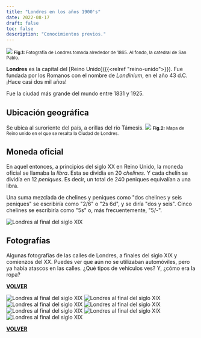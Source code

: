 ```yaml
---
title: "Londres en los años 1900's"
date: 2022-08-17
draft: false
toc: false
description: "Conocimientos previos."
---
```


![](../img/londres-foto-1865.jpg)
<small>**Fig.1:** Fotografía de Londres tomada alrededor de 1865. Al fondo, la catedral de San Pablo.</small>

**Londres** es la capital del [Reino Unido]({{<relref "reino-unido">}}).  Fue fundada por los Romanos con el nombre de _Londinium_, en el año 43 d.C. ¡Hace casi dos mil años! 

Fue la ciudad más grande del mundo entre 1831 y 1925.

## Ubicación geográfica

Se ubica al suroriente del país, a orillas del río Támesis.
![](../img/londres-mapa.png)
<small>**Fig.2:** Mapa de Reino unido en el que se resalta la Ciudad de Londres.</small>


## Moneda oficial

En aquel entonces, a principios del siglo XX en Reino Unido, la moneda oficial se llamaba la _libra_. Esta se dividía en 20 _chelines_. Y cada chelín se dividía en 12 _peniques_. Es decir, un total de 240 peniques equivalían a una libra.

Una suma mezclada de chelines y peniques como "dos chelines y seis peniques" se escribiría como "2/6" o "2s 6d", y se diría "dos y seis". Cinco chelines se escribiría como "5s" o, más frecuentemente, "5/-".

![Londres al final del siglo XIX](../img/monedas.gif)

## Fotografías

Algunas fotografías de las calles de Londres, a finales del siglo XIX y comienzos del XX. Puedes ver que aún no se utilizaban automóviles, pero ya había atascos en las calles. ¿Qué tipos de vehículos ves? Y, ¿cómo era la ropa?

[**VOLVER**](../)

![Londres al final del siglo XIX](../img/londres-2.jpg)
![Londres al final del siglo XIX](../img/londres-6.jpg)
![Londres al final del siglo XIX](../img/londres-1.jpg)
![Londres al final del siglo XIX](../img/londres-3.jpg)
![Londres al final del siglo XIX](../img/londres-7.jpg)
![Londres al final del siglo XIX](../img/londres-5.jpg)
![Londres al final del siglo XIX](../img/londres-4.jpg)

[**VOLVER**](../)
